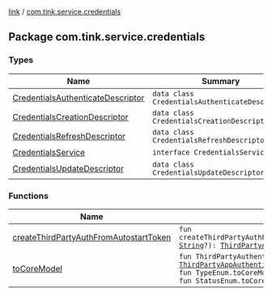 [link](../index.md) / [com.tink.service.credentials](./index.md)

## Package com.tink.service.credentials

### Types

| Name | Summary |
|---|---|
| [CredentialsAuthenticateDescriptor](-credentials-authenticate-descriptor/index.md) | `data class CredentialsAuthenticateDescriptor` |
| [CredentialsCreationDescriptor](-credentials-creation-descriptor/index.md) | `data class CredentialsCreationDescriptor` |
| [CredentialsRefreshDescriptor](-credentials-refresh-descriptor/index.md) | `data class CredentialsRefreshDescriptor` |
| [CredentialsService](-credentials-service/index.md) | `interface CredentialsService` |
| [CredentialsUpdateDescriptor](-credentials-update-descriptor/index.md) | `data class CredentialsUpdateDescriptor` |

### Functions

| Name | Summary |
|---|---|
| [createThirdPartyAuthFromAutostartToken](create-third-party-auth-from-autostart-token.md) | `fun createThirdPartyAuthFromAutostartToken(autostartToken: `[`String`](https://kotlinlang.org/api/latest/jvm/stdlib/kotlin/-string/index.html)`?): `[`ThirdPartyAppAuthentication`](../com.tink.model.authentication/-third-party-app-authentication/index.md)`?` |
| [toCoreModel](to-core-model.md) | `fun ThirdPartyAuthentication.toCoreModel(): `[`ThirdPartyAppAuthentication`](../com.tink.model.authentication/-third-party-app-authentication/index.md)<br>`fun TypeEnum.toCoreModel(): Type`<br>`fun StatusEnum.toCoreModel(): Status` |
